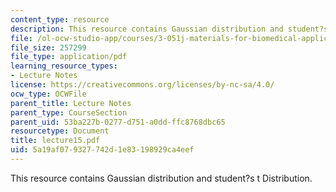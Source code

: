 ```yaml
---
content_type: resource
description: This resource contains Gaussian distribution and student?s t Distribution.
file: /ol-ocw-studio-app/courses/3-051j-materials-for-biomedical-applications-spring-2006/5a19af079327742d1e83198929ca4eef_lecture15.pdf
file_size: 257299
file_type: application/pdf
learning_resource_types:
- Lecture Notes
license: https://creativecommons.org/licenses/by-nc-sa/4.0/
ocw_type: OCWFile
parent_title: Lecture Notes
parent_type: CourseSection
parent_uid: 53ba227b-0277-d751-a0dd-ffc8768dbc65
resourcetype: Document
title: lecture15.pdf
uid: 5a19af07-9327-742d-1e83-198929ca4eef
---
```

This resource contains Gaussian distribution and student?s t Distribution.